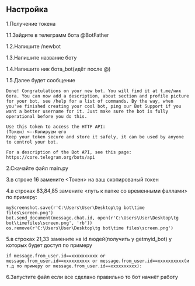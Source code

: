 
## Настройка

1.Получение токена

1.1.Зайдите в телеграмм бота @BotFather

1.2.Напишите /newbot

1.3.Напишите название боту

1.4.Напишите ник бота_bot(идёт после @)

1.5.Далее будет сообщение

```
Done! Congratulations on your new bot. You will find it at t.me/ник бота. You can now add a description, about section and profile picture for your bot, see /help for a list of commands. By the way, when you've finished creating your cool bot, ping our Bot Support if you want a better username for it. Just make sure the bot is fully operational before you do this.

Use this token to access the HTTP API:
(Токен) <--Копируем его
Keep your token secure and store it safely, it can be used by anyone to control your bot.

For a description of the Bot API, see this page: https://core.telegram.org/bots/api
```
2.Скачайте файл main.py

3.в строке 16 замените <Токен> на ваш скопированый токен

4.в строках 83,84,85 замените <путь к папке со временными фаллами> по примеру:
```
myScreenshot.save(r'C:\Users\User\Desktop\tg bot\time files\screen.png')
bot.send_document(message.chat.id, open(r'C:\Users\User\Desktop\tg bot\timefiles\screen.png', 'rb'))
os.remove(r'C:\Users\User\Desktop\tg bot\time files\screen.png')
```
5.в строках 21,33 замените <id1> <di2> <id3> на id людей(получить у getmyid_bot) у которых будет доступ по примеру
```
if message.from_user.id==xxxxxxxxxx or message.from_user.id==xxxxxxxxxx or message.from_user.id==xxxxxxxxxx(и т.д по примеру or message.from_user.id==xxxxxxxxxx):
```

6.Запустите файл если все сделано правильно то бот начнёт работу


